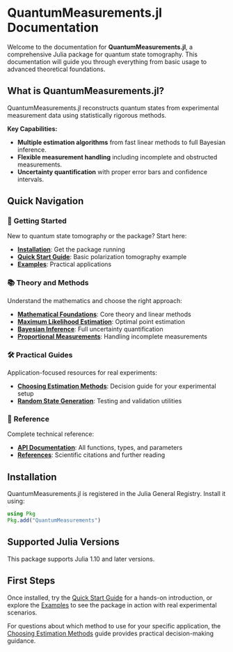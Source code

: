 # QuantumMeasurements.jl Documentation

Welcome to the documentation for **QuantumMeasurements.jl**, a comprehensive Julia package for quantum state tomography. This documentation will guide you through everything from basic usage to advanced theoretical foundations.

## What is QuantumMeasurements.jl?

QuantumMeasurements.jl reconstructs quantum states from experimental measurement data using statistically rigorous methods.

**Key Capabilities:**
- **Multiple estimation algorithms** from fast linear methods to full Bayesian inference.
- **Flexible measurement handling** including incomplete and obstructed measurements.
- **Uncertainty quantification** with proper error bars and confidence intervals.

## Quick Navigation

### 🚀 **Getting Started**
New to quantum state tomography or the package? Start here:
- **[Installation](#installation)**: Get the package running
- **[Quick Start Guide](quick_start.md)**: Basic polarization tomography example
- **[Examples](examples/twin_photons_pvm.md)**: Practical applications

### 📚 **Theory and Methods**  
Understand the mathematics and choose the right approach:
- **[Mathematical Foundations](mathematical_foundations.md)**: Core theory and linear methods
- **[Maximum Likelihood Estimation](maximum_likelihood.md)**: Optimal point estimation
- **[Bayesian Inference](bayesian_inference.md)**: Full uncertainty quantification
- **[Proportional Measurements](proportional_measurements.md)**: Handling incomplete measurements

### 🛠 **Practical Guides**
Application-focused resources for real experiments:
- **[Choosing Estimation Methods](choosing_methods.md)**: Decision guide for your experimental setup
- **[Random State Generation](random_states.md)**: Testing and validation utilities

### 📖 **Reference**
Complete technical reference:
- **[API Documentation](api.md)**: All functions, types, and parameters
- **[References](references.md)**: Scientific citations and further reading

## Installation

QuantumMeasurements.jl is registered in the Julia General Registry. Install it using:

```julia
using Pkg
Pkg.add("QuantumMeasurements")
```

## Supported Julia Versions

This package supports Julia 1.10 and later versions.

## First Steps

Once installed, try the [Quick Start Guide](quick_start.md) for a hands-on introduction, or explore the [Examples](examples/twin_photons_pvm.md) to see the package in action with real experimental scenarios.

For questions about which method to use for your specific application, the [Choosing Estimation Methods](choosing_methods.md) guide provides practical decision-making guidance.